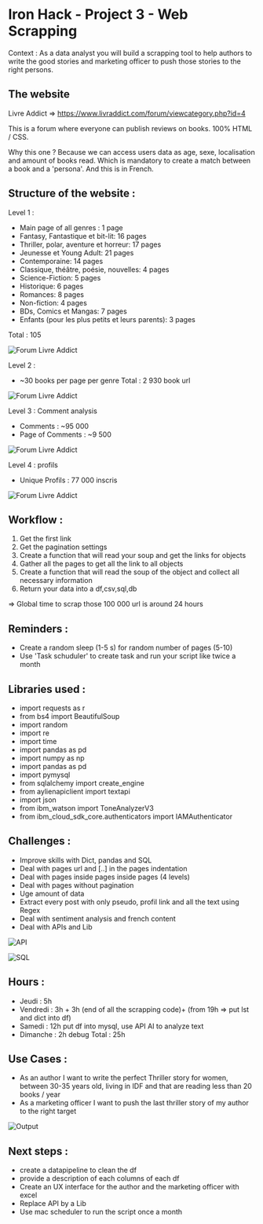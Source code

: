 # Iron Hack - Project 3 - Web Scrapping

Context : As a data analyst you will build a scrapping tool to help authors to write the good stories and marketing officer to push those stories to the right persons. 

## The website 

Livre Addict => https://www.livraddict.com/forum/viewcategory.php?id=4

This is a forum where everyone can publish reviews on books. 100% HTML / CSS.

Why this one ? Because we can access users data as age, sexe, localisation and amount of books read. Which is mandatory to create a match between a book and a 'persona'. And this is in French. 

## Structure of the website :

Level 1 :
* Main page of all genres : 1 page
* Fantasy, Fantastique et bit-lit: 16 pages
* Thriller, polar, aventure et horreur: 17 pages
* Jeunesse et Young Adult: 21 pages
* Contemporaine: 14 pages
* Classique, théâtre, poésie, nouvelles: 4 pages
* Science-Fiction: 5 pages
* Historique: 6 pages
* Romances: 8 pages
* Non-fiction: 4 pages
* BDs, Comics et Mangas: 7 pages
* Enfants (pour les plus petits et leurs parents): 3 pages

Total : 105

![Forum Livre Addict](Livre_Addict_Forum.png)

Level 2 : 
* ~30 books per page per genre
Total : 2 930 book url

![Forum Livre Addict](Forum_2.png)

Level 3 : Comment analysis
* Comments : ~95 000
* Page of Comments : ~9 500

![Forum Livre Addict](Forum_3.png)

Level 4 : profils
* Unique Profils : 77 000 inscris

![Forum Livre Addict](Forum_4.png)

## Workflow :
1) Get the first link
2) Get the pagination settings
3) Create a function that will read your soup and get the links for objects
4) Gather all the pages to get all the link to all objects
5) Create a function  that will read the soup of the object and collect all necessary information
6) Return your data into a df,csv,sql,db

=> Global time to scrap those 100 000 url is around 24 hours

## Reminders :
* Create a random sleep (1-5 s) for random number of pages (5-10)
* Use 'Task schuduler' to create task and run your script like twice a month 

## Libraries used :
* import requests as r
* from bs4 import BeautifulSoup
* import random
* import re
* import time
* import pandas as pd
* import numpy as np
* import pandas as pd
* import pymysql
* from sqlalchemy import create_engine
* from aylienapiclient import textapi
* import json
* from ibm_watson import ToneAnalyzerV3
* from ibm_cloud_sdk_core.authenticators import IAMAuthenticator

## Challenges :
* Improve skills with Dict, pandas and SQL
* Deal with pages url and [..] in the pages indentation
* Deal with pages inside pages inside pages (4 levels)
* Deal with pages without pagination
* Uge amount of data
* Extract every post with only pseudo, profil link and all the text using Regex
* Deal with sentiment analysis and french content 
* Deal with APIs and Lib

![API](Tone_Analyzer_API.png)

![SQL](SQL.png)

## Hours :
- Jeudi : 5h
- Vendredi : 3h + 3h (end of all the scrapping code)+ (from 19h => put lst and dict into df)
- Samedi : 12h put df into mysql, use API AI to analyze text
- Dimanche : 2h debug 
Total : 25h

## Use Cases :
- As an author I want to write the perfect Thriller story for women, between 30-35 years old, living in IDF and that are reading less than 20 books / year
- As a marketing officer I want to push the last thriller story of my author to the right target

![Output](Output.png)

## Next steps :
- create a datapipeline to clean the df 
- provide a description of each columns of each df
- Create an UX interface for the author and the marketing officer with excel 
- Replace API by a Lib
- Use mac scheduler to run the script once a month
